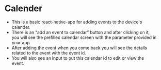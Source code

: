 # Calender

- This is a basic react-native-app for adding events to the device's calender.
- There is an "add an event to calendar” button and after clicking on it, you will see the prefilled calendar screen with the parameter provided in your app.
- After adding the event when you come back you will see the details related to the event with the event id. 
- You will also see an input to put this calendar id to edit or view the event.





